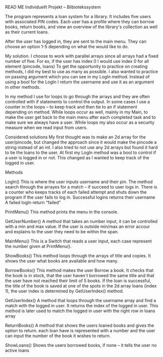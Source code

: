READ ME
Individuellt Projekt – Bilbiotekssystem

The program represents a loan system for a library.
It includes five users with associated PIN codes.
Each user has a profile where they can borrow books, return books, and view an overview of the library's collection as well as their current loans.

After the user has logged in, they are sent to the main menu. 
They can choose an option 1-5 depending on what the would like to do. 


My solution.
I choose to work with parallel arrays since all arrays had a fixed number of five. 
For ex, if the user has index 0 I would use index 0 for all element (pincode, loans)
To get the opportunity to practice on creating methods, I did my best to use as many as possible.
I also wanted to practice on passing argument which you can see in my LogIn method.
Instead of using a bool for the LogIn I return the username and use it as an argument in other methods.  

In my method I use for loops to go through the arrays and they are often controlled with if statements to control the output.
In some cases I use a counter in the loops – to keep track and then tie to an if statement depending on method. 
While loops occur as well, mainly in my Main, to make the user get back to the main menu after each completed task and to make sure we always have a user.
While loops my also occur as a security measure when we read input from users. 

Considered solutions 
My first thought was to make an 2d array for the user/pincode, but changed the approach since it would make the pincode a string instead of an int. 
I also tried to not use any 2d arrays but found it hard to tie the loans to the user. 
At first my LogIn method was a bool to control if a user is logged in or not. This changed as I wanted to keep track of the logged in user. 


Methods 

LogIn()
This is where the user inputs username and their pin. 
The method search through the arrayes for a match – if succeed to user logs in.
There is a counter who keeps tracks of each failed attempt and shuts down the program if the user fails to log in. 
Successful logins returns their username
A failed logIn return “failed”

PrintMenu()
This method prints the menu in the console.

GetUserNumber()
A method that takes an number input, it can be controlled with a min and max value. 
If the user is outside min/max an error accour and explains to the user they need to be within the span. 

MainMenu()
This is a Switch that reads a user input, each case represent the number given at PrintMenu(). 

ShowBooks()
This method loops through the arrays of title and copies. 
It shows the user what books are available and how many. 

BorrowBooks()
This method makes the user Borrow a book. 
It checks that the book is in stock, that the user haven´t borrowed the same title and that the user have not reached their limit of 5 books. 
If the loan is successful, the title of the book is saved at one of the spots in the 2d array loans (index 1), the user index is determined by GetUserIndex() method.

GetUserIndex()
A method that loops through the username array and find a match with the logged in user.
It returns the index of the logged in user.
This method is later used to match the logged in user with the right row in loans array


ReturnBooks()
A method that shows the users loaned books and gives the option to return. 
each loan have is represented with a number and the user can input the number of the book it wishes to return. 

ShowLoans()
Shows the users borrowed books, if none – it tells the user no active loans


